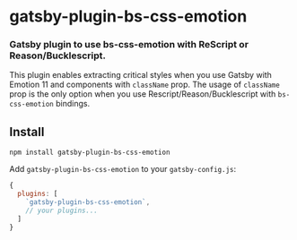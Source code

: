# gatsby-plugin-bs-css-emotion

### Gatsby plugin to use bs-css-emotion with ReScript or Reason/Bucklescript.

This plugin enables extracting critical styles when you use Gatsby with Emotion 11 and components with `className` prop.
The usage of `className` prop is the only option when you use Rescript/Reason/Bucklescript with `bs-css-emotion` bindings.

## Install

```
npm install gatsby-plugin-bs-css-emotion
```

Add `gatsby-plugin-bs-css-emotion` to your `gatsby-config.js`:

```js
{
  plugins: [
    `gatsby-plugin-bs-css-emotion`,
    // your plugins...
  ]
}
```
